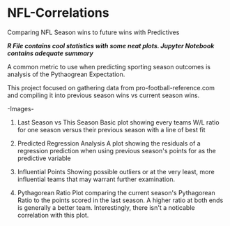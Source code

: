 # NFL-Correlations
Comparing NFL Season wins to future wins with Predictives

***R File contains cool statistics with some neat plots. Jupyter Notebook contains adequate summary***

A common metric to use when predicting sporting season outcomes is analysis of the Pythaogrean Expectation. 

This project focused on gathering data from pro-football-reference.com and compiling it into previous season wins vs current season wins.

-Images-

1. Last Season vs This Season
  Basic plot showing every teams W/L ratio for one season versus their previous season with a line of best fit 
  
2. Predicted Regression Analysis
  A plot showing the residuals of a regression prediction when using previous season's points for as the predictive variable
  
3. Influential Points
  Showing possible outliers or at the very least, more influential teams that may warrant further examination.
  
4. Pythagorean Ratio
  Plot comparing the current season's Pythagorean Ratio to the points scored in the last season. A higher ratio at both ends is generally a better team.
  Interestingly, there isn't a noticable correlation with this plot.
